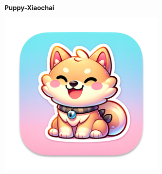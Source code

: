 ## Puppy-Xiaochai
![](https://github.com/One-CloseX/Puppy-Xiaochai/blob/main/icon_512x512.png?raw=true)
